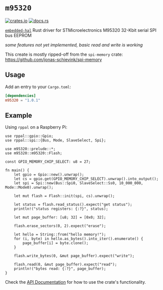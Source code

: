 # `m95320`

[![crates.io](https://img.shields.io/crates/v/m95320.svg)](https://crates.io/crates/m95320)
[![docs.rs](https://docs.rs/m95320/badge.svg)](https://docs.rs/m95320/)

[`embedded-hal`] Rust driver for STMicroelectronics M95320 32-Kbit serial SPI bus EEPROM

*some features not yet implemented, basic read and write is working*

This create is mostly ripped-off from the `spi-memory` crate: https://github.com/jonas-schievink/spi-memory


[`embedded-hal`]: https://github.com/rust-embedded/embedded-hal

## Usage

Add an entry to your `Cargo.toml`:

```toml
[dependencies]
m95320 = "1.0.1"
```

## Example
Using `rppal` on a Raspberry Pi:
```
use rppal::gpio::Gpio;
use rppal::spi::{Bus, Mode, SlaveSelect, Spi};

use m95320::prelude::*;
use m95320::m95320::Flash;

const GPIO_MEMORY_CHIP_SELECT: u8 = 27;

fn main() {
    let gpio = Gpio::new().unwrap();
    let cs = gpio.get(GPIO_MEMORY_CHIP_SELECT).unwrap().into_output();
    let spi = Spi::new(Bus::Spi0, SlaveSelect::Ss0, 10_000_000, Mode::Mode0).unwrap();

    let mut flash = Flash::init(spi, cs).unwrap();

    let status = flash.read_status().expect("get status");
    println!("status registers: {:?}", status);

    let mut page_buffer: [u8; 32] = [0x0; 32];

    flash.erase_sectors(0, 2).expect("erase");

    let hello = String::from("hello memory!");
    for (i, byte) in hello.as_bytes().into_iter().enumerate() {
        page_buffer[i] = byte.clone();
    }

    flash.write_bytes(0, &mut page_buffer).expect("write");
    
    flash.read(0, &mut page_buffer).expect("read");
    println!("bytes read: {:?}", page_buffer);
}
```

Check the [API Documentation](https://docs.rs/m95320/) for how to use the
crate's functionality.
